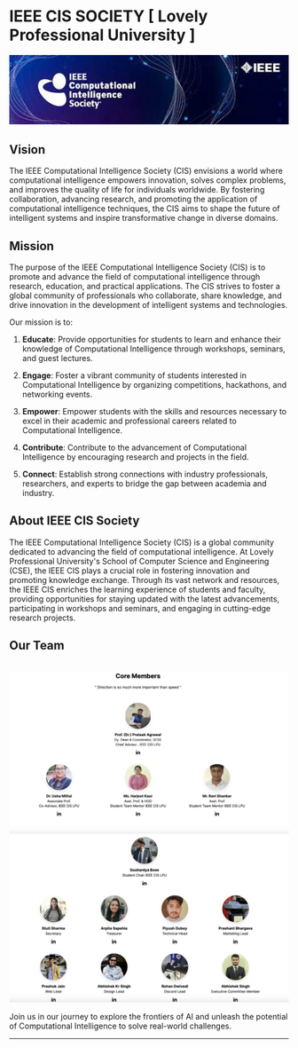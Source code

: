 # IEEE CIS SOCIETY [ Lovely Professional University ]
<img src="https://github.com/ieee-lpu-cis/ieee-lpu-cis/blob/main/ieee%20cis.jpeg" alt="IEEE CIS" title="IEEE CIS SOCIETY" width=700 >

## Vision

The IEEE Computational Intelligence Society (CIS) envisions a world where computational intelligence empowers innovation, solves complex problems, and improves the quality of life for individuals worldwide. By fostering collaboration, advancing research, and promoting the application of computational intelligence techniques, the CIS aims to shape the future of intelligent systems and inspire transformative change in diverse domains.

## Mission

The purpose of the IEEE Computational Intelligence Society (CIS) is to promote and advance the field of computational intelligence through research, education, and practical applications. The CIS strives to foster a global community of professionals who collaborate, share knowledge, and drive innovation in the development of intelligent systems and technologies.

Our mission is to:

1. **Educate**: Provide opportunities for students to learn and enhance their knowledge of Computational Intelligence through workshops, seminars, and guest lectures.

2. **Engage**: Foster a vibrant community of students interested in Computational Intelligence by organizing competitions, hackathons, and networking events.

3. **Empower**: Empower students with the skills and resources necessary to excel in their academic and professional careers related to Computational Intelligence.

4. **Contribute**: Contribute to the advancement of Computational Intelligence by encouraging research and projects in the field.

5. **Connect**: Establish strong connections with industry professionals, researchers, and experts to bridge the gap between academia and industry.

## About IEEE CIS Society

The IEEE Computational Intelligence Society (CIS) is a global community dedicated to advancing the field of computational intelligence. At Lovely Professional University's School of Computer Science and Engineering (CSE), the IEEE CIS plays a crucial role in fostering innovation and promoting knowledge exchange. Through its vast network and resources, the IEEE CIS enriches the learning experience of students and faculty, providing opportunities for staying updated with the latest advancements, participating in workshops and seminars, and engaging in cutting-edge research projects.

## Our Team
<br>
<img src="https://github.com/ieee-lpu-cis/ieee-lpu-cis/blob/main/Team%20Prof.png"  title="Core Members" >

<img src="https://github.com/ieee-lpu-cis/ieee-lpu-cis/blob/main/Team%20Members.png"  >




Join us in our journey to explore the frontiers of AI and unleash the potential of Computational Intelligence to solve real-world challenges.

---
